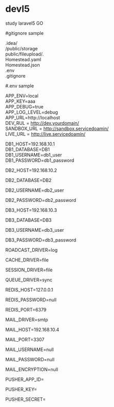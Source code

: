 # devl5
study laravel5
GO 


#gitignore sample

.idea/    
/public/storage    
public/fileupload/*.*    
Homestead.yaml    
Homestead.json    
.env  
.gitignore    


#.env sample

APP_ENV=local  
APP_KEY=aaa  
APP_DEBUG=true   
APP_LOG_LEVEL=debug    
APP_URL=http://localhost    
DEV_RUL = http://dev.yourdomain/   
SANDBOX_URL = http://sandbox.servicedoamin/    
LIVE_URL = http://live.servicedoamin/    


DB1_HOST=192.168.10.1  
DB1_DATABASE=DB1  
DB1_USERNAME=db1_user  
DB1_PASSWORD=db1_password  


DB2_HOST=192.168.10.2  

DB2_DATABASE=DB2  

DB2_USERNAME=db2_user  

DB2_PASSWORD=db2_password  

DB3_HOST=192.168.10.3

DB3_DATABASE=DB3

DB3_USERNAME=db3_user

DB3_PASSWORD=db3_password

ROADCAST_DRIVER=log

CACHE_DRIVER=file

SESSION_DRIVER=file

QUEUE_DRIVER=sync


REDIS_HOST=127.0.0.1

REDIS_PASSWORD=null

REDIS_PORT=6379

MAIL_DRIVER=smtp

MAIL_HOST=192.168.10.4

MAIL_PORT=3307

MAIL_USERNAME=null

MAIL_PASSWORD=null

MAIL_ENCRYPTION=null

PUSHER_APP_ID=

PUSHER_KEY=

PUSHER_SECRET=

